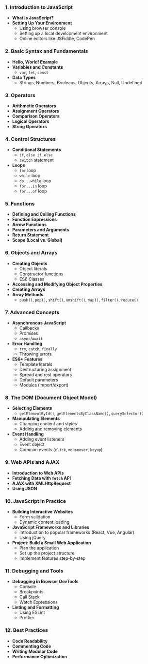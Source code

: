
### 1. Introduction to JavaScript
- **What is JavaScript?**
- **Setting Up Your Environment**
  - Using browser console
  - Setting up a local development environment
  - Online editors like JSFiddle, CodePen

### 2. Basic Syntax and Fundamentals
- **Hello, World! Example**
- **Variables and Constants**
  - `var`, `let`, `const`
- **Data Types**
  - Strings, Numbers, Booleans, Objects, Arrays, Null, Undefined

### 3. Operators
- **Arithmetic Operators**
- **Assignment Operators**
- **Comparison Operators**
- **Logical Operators**
- **String Operators**

### 4. Control Structures
- **Conditional Statements**
  - `if`, `else if`, `else`
  - `switch` statement
- **Loops**
  - `for` loop
  - `while` loop
  - `do...while` loop
  - `for...in` loop
  - `for...of` loop

### 5. Functions
- **Defining and Calling Functions**
- **Function Expressions**
- **Arrow Functions**
- **Parameters and Arguments**
- **Return Statement**
- **Scope (Local vs. Global)**

### 6. Objects and Arrays
- **Creating Objects**
  - Object literals
  - Constructor functions
  - ES6 Classes
- **Accessing and Modifying Object Properties**
- **Creating Arrays**
- **Array Methods**
  - `push()`, `pop()`, `shift()`, `unshift()`, `map()`, `filter()`, `reduce()`

### 7. Advanced Concepts
- **Asynchronous JavaScript**
  - Callbacks
  - Promises
  - `async`/`await`
- **Error Handling**
  - `try`, `catch`, `finally`
  - Throwing errors
- **ES6+ Features**
  - Template literals
  - Destructuring assignment
  - Spread and rest operators
  - Default parameters
  - Modules (import/export)

### 8. The DOM (Document Object Model)
- **Selecting Elements**
  - `getElementById()`, `getElementsByClassName()`, `querySelector()`
- **Manipulating Elements**
  - Changing content and styles
  - Adding and removing elements
- **Event Handling**
  - Adding event listeners
  - Event object
  - Common events (`click`, `mouseover`, `keyup`)

### 9. Web APIs and AJAX
- **Introduction to Web APIs**
- **Fetching Data with `fetch` API**
- **AJAX with XMLHttpRequest**
- **Using JSON**

### 10. JavaScript in Practice
- **Building Interactive Websites**
  - Form validation
  - Dynamic content loading
- **JavaScript Frameworks and Libraries**
  - Introduction to popular frameworks (React, Vue, Angular)
  - Using jQuery
- **Project: Build a Small Web Application**
  - Plan the application
  - Set up the project structure
  - Implement features step-by-step

### 11. Debugging and Tools
- **Debugging in Browser DevTools**
  - Console
  - Breakpoints
  - Call Stack
  - Watch Expressions
- **Linting and Formatting**
  - Using ESLint
  - Prettier

### 12. Best Practices
- **Code Readability**
- **Commenting Code**
- **Writing Modular Code**
- **Performance Optimization**
